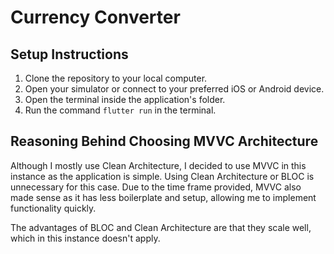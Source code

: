 # Currency Converter

## Setup Instructions

1. Clone the repository to your local computer.
2. Open your simulator or connect to your preferred iOS or Android device.
3. Open the terminal inside the application's folder.
4. Run the command `flutter run` in the terminal.

## Reasoning Behind Choosing MVVC Architecture

Although I mostly use Clean Architecture, I decided to use MVVC in this instance as the application is simple. Using Clean Architecture or BLOC is unnecessary for this case. Due to the time frame provided, MVVC also made sense as it has less boilerplate and setup, allowing me to implement functionality quickly. 

The advantages of BLOC and Clean Architecture are that they scale well, which in this instance doesn't apply.
